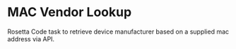 # MAC Vendor Lookup
Rosetta Code task to retrieve device manufacturer based on a supplied mac address via API. 